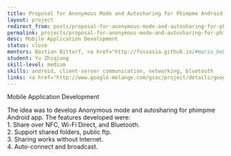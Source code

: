 ```yaml
---
title: Proposal for Anonymous Mode and Autosharing for Phimpme Android App
layout: project
redirect_from: posts/proposal-for-anonymous-mode-and-autosharing-for-phimpme-android-app.html
permalink: projects/proposal-for-anonymous-mode-and-autosharing-for-phimpme-android-app
desc: Mobile Application Development
status: close
mentors: Bastian Bittorf, <a href="http://fossasia.github.io/#mario_behling"> Mario Behling </a>
student: Yu Zhiqiang
skill-level: medium
skills: android, client-server communication, networking, bluetooth
links: <a href="http://www.google-melange.com/gsoc/project/details/google/gsoc2014/yuzhiqiangorg/5676830073815040">GSoC page</a>
---
```

Mobile Application Development

The idea was to develop Anonymous mode and autosharing for phimpme Android app. The features developed were: <br>1. Share over NFC, Wi-Fi Direct, and Bluetooth. <br>2. Support shared folders, public ftp. <br>3. Sharing works without Internet. <br>4. Auto-connect and broadcast.


